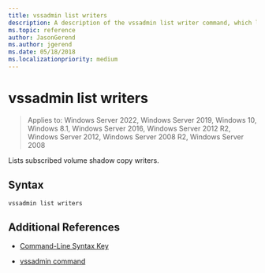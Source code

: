 ```yaml
---
title: vssadmin list writers
description: A description of the vssadmin list writer command, which lists subscribed volume shadow copy writers.
ms.topic: reference
author: JasonGerend
ms.author: jgerend
ms.date: 05/18/2018
ms.localizationpriority: medium
---
```


# vssadmin list writers

>Applies to: Windows Server 2022, Windows Server 2019, Windows 10, Windows 8.1, Windows Server 2016, Windows Server 2012 R2, Windows Server 2012, Windows Server 2008 R2, Windows Server 2008

Lists subscribed volume shadow copy writers.

## Syntax

```
vssadmin list writers
```

## Additional References

- [Command-Line Syntax Key](command-line-syntax-key.md)

- [vssadmin command](vssadmin.md)
